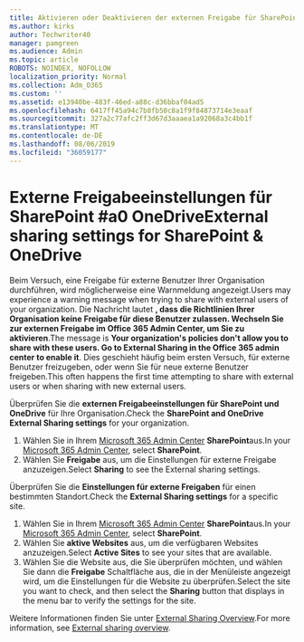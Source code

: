 ```yaml
---
title: Aktivieren oder Deaktivieren der externen Freigabe für SharePoint
ms.author: kirks
author: Techwriter40
manager: pamgreen
ms.audience: Admin
ms.topic: article
ROBOTS: NOINDEX, NOFOLLOW
localization_priority: Normal
ms.collection: Adm_O365
ms.custom: ''
ms.assetid: e13940be-483f-46ed-a88c-d36bbaf04ad5
ms.openlocfilehash: 6417ff45a94c7b8fb50c8a1f9f84873714e3eaaf
ms.sourcegitcommit: 327a2c77afc2ff3d67d3aaaea1a92068a3c4bb1f
ms.translationtype: MT
ms.contentlocale: de-DE
ms.lasthandoff: 08/06/2019
ms.locfileid: "36059177"
---
```

# <a name="external-sharing-settings-for-sharepoint--onedrive"></a><span data-ttu-id="44efe-102">Externe Freigabeeinstellungen für SharePoint #a0 OneDrive</span><span class="sxs-lookup"><span data-stu-id="44efe-102">External sharing settings for SharePoint & OneDrive</span></span>

<span data-ttu-id="44efe-103">Beim Versuch, eine Freigabe für externe Benutzer Ihrer Organisation durchführen, wird möglicherweise eine Warnmeldung angezeigt.</span><span class="sxs-lookup"><span data-stu-id="44efe-103">Users may experience a warning message when trying to share with external users of your organization.</span></span> <span data-ttu-id="44efe-104">Die Nachricht lautet **, dass die Richtlinien Ihrer Organisation keine Freigabe für diese Benutzer zulassen. Wechseln Sie zur externen Freigabe im Office 365 Admin Center, um Sie zu aktivieren**.</span><span class="sxs-lookup"><span data-stu-id="44efe-104">The message is **Your organization's policies don't allow you to share with these users. Go to External Sharing in the Office 365 admin center to enable it**.</span></span> <span data-ttu-id="44efe-105">Dies geschieht häufig beim ersten Versuch, für externe Benutzer freizugeben, oder wenn Sie für neue externe Benutzer freigeben.</span><span class="sxs-lookup"><span data-stu-id="44efe-105">This often happens the first time attempting to share with external users or when sharing with new external users.</span></span>

<span data-ttu-id="44efe-106">Überprüfen Sie die **externen Freigabeeinstellungen für SharePoint und OneDrive** für Ihre Organisation.</span><span class="sxs-lookup"><span data-stu-id="44efe-106">Check the **SharePoint and OneDrive External Sharing settings** for your organization.</span></span>

1. <span data-ttu-id="44efe-107">Wählen Sie in Ihrem [Microsoft 365 Admin Center](https://admin.microsoft.com/AdminPortal/Home#/homepage">https://admin.microsoft.com/) **SharePoint**aus.</span><span class="sxs-lookup"><span data-stu-id="44efe-107">In your [Microsoft 365 Admin Center](https://admin.microsoft.com/AdminPortal/Home#/homepage">https://admin.microsoft.com/), select **SharePoint**.</span></span>
3. <span data-ttu-id="44efe-108">Wählen Sie **Freigabe** aus, um die Einstellungen für externe Freigabe anzuzeigen.</span><span class="sxs-lookup"><span data-stu-id="44efe-108">Select **Sharing** to see the External sharing settings.</span></span>

<span data-ttu-id="44efe-109">Überprüfen Sie die **Einstellungen für externe Freigaben** für einen bestimmten Standort.</span><span class="sxs-lookup"><span data-stu-id="44efe-109">Check the **External Sharing settings** for a specific site.</span></span>

1. <span data-ttu-id="44efe-110">Wählen Sie in Ihrem [Microsoft 365 Admin Center](https://admin.microsoft.com/AdminPortal/Home#/homepage">https://admin.microsoft.com/) **SharePoint**aus.</span><span class="sxs-lookup"><span data-stu-id="44efe-110">In your [Microsoft 365 Admin Center](https://admin.microsoft.com/AdminPortal/Home#/homepage">https://admin.microsoft.com/), select **SharePoint**.</span></span>
2. <span data-ttu-id="44efe-111">Wählen Sie **aktive Websites** aus, um die verfügbaren Websites anzuzeigen.</span><span class="sxs-lookup"><span data-stu-id="44efe-111">Select **Active Sites** to see your sites that are available.</span></span>
3. <span data-ttu-id="44efe-112">Wählen Sie die Website aus, die Sie überprüfen möchten, und wählen Sie dann die **Freigabe** Schaltfläche aus, die in der Menüleiste angezeigt wird, um die Einstellungen für die Website zu überprüfen.</span><span class="sxs-lookup"><span data-stu-id="44efe-112">Select the site you want to check, and then select the **Sharing** button that displays in the menu bar to verify the settings for the site.</span></span>

<span data-ttu-id="44efe-113">Weitere Informationen finden Sie unter [External Sharing Overview](https://docs.microsoft.com/sharepoint/external-sharing-overview).</span><span class="sxs-lookup"><span data-stu-id="44efe-113">For more information, see [External sharing overview](https://docs.microsoft.com/sharepoint/external-sharing-overview).</span></span>